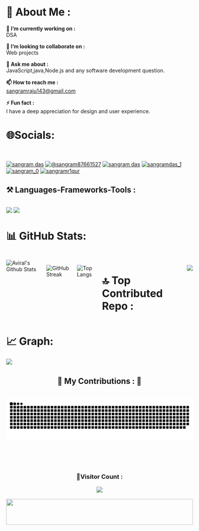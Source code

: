 
# 💫 About Me :
**🔭 I’m currently working on :**<br>
 DSA

**👯 I’m looking to collaborate on :**<br>
Web projects

**💬 Ask me about :**<br>
JavaScript,java,Node.js and any software development question.

**📫 How to reach me :**<br>
sangramraju143@gmail.com

**⚡ Fun fact :** <br>
 I have a deep appreciation for design and user experience.

#  🌐Socials:
<br>
<p align="left">
<a href="https://linkedin.com/in/sangram das" target="blank"><img align="center" src="https://raw.githubusercontent.com/rahuldkjain/github-profile-readme-generator/master/src/images/icons/Social/linked-in-alt.svg" alt="sangram das" height="30" width="40" /></a>
<a href="https://twitter.com/@sangram87661527" target="blank"><img align="center" src="https://raw.githubusercontent.com/rahuldkjain/github-profile-readme-generator/master/src/images/icons/Social/twitter.svg" alt="@sangram87661527" height="30" width="40" /></a>
<a href="https://fb.com/sangram das" target="blank"><img align="center" src="https://raw.githubusercontent.com/rahuldkjain/github-profile-readme-generator/master/src/images/icons/Social/facebook.svg" alt="sangram das" height="30" width="40" /></a>
<a href="https://instagram.com/sangramdas_1" target="blank"><img align="center" src="https://raw.githubusercontent.com/rahuldkjain/github-profile-readme-generator/master/src/images/icons/Social/instagram.svg" alt="sangramdas_1" height="30" width="40" /></a>
<a href="https://www.leetcode.com/sangram_0" target="blank"><img align="center" src="https://raw.githubusercontent.com/rahuldkjain/github-profile-readme-generator/master/src/images/icons/Social/leet-code.svg" alt="sangram_0" height="30" width="40" /></a>
<a href="https://www.geeksforgeeks.org/user/sangram_1" target="blank"><img align="center" src="https://raw.githubusercontent.com/rahuldkjain/github-profile-readme-generator/master/src/images/icons/Social/geeks-for-geeks.svg" alt="sangramr1qur" height="30" width="40" /></a>
</p>

<h2 align="left">⚒️ Languages-Frameworks-Tools : </h2>
<br/>
<div align="left">
<img src="https://skillicons.dev/icons?i=react,bootstrap,mui,html,css,vscode,github,figma,tailwind,git,vercel,netlify" />
<img src="https://skillicons.dev/icons?i=nodejs,python,javascript,typescript,express,firebase,mongodb,c,java,mysql,notion" /><br>
</div>

# 📊 GitHub Stats:
<br>

<div style="display: flex; flex-direction: row; gap: 5px;">
 <img alt="Aviral's Github Stats" src="https://github-readme-stats.vercel.app/api?username=sangram03&show_icons=true&count_private=true&theme=tokyonight" /><br>
 
   <img src="https://github-readme-streak-stats.herokuapp.com/?user=sangram03&theme=react&hide_border=false" alt="GitHub Streak" style="margin-right: 10px;"><br>

   <img src="https://github-readme-stats.vercel.app/api/top-langs/?username=sangram03&theme=react&hide_border=false&include_all_commits=false&count_private=false&layout=compact" alt="Top Langs" style="margin-right: 10px;"><br>
  # 🔝 Top Contributed Repo :
   <img src="https://github-contributor-stats.vercel.app/api?username=sangram03&limit=5&theme=tokyonight&combine_all_yearly_contributions=true"><br>



</div>


# 📈 Graph:
<img src="https://github-readme-activity-graph.vercel.app/graph?username=sangram03&theme=react-dark">


<div align="center">
<h2>🐍 My Contributions : 🐍</h2>
<br>
<img alt="snake eating my contributions" src="https://raw.githubusercontent.com/salesp07/salesp07/output/github-contribution-grid-snake.svg" />

<br/><br/><br/>
</div>
  <h3 align ="center"><b>📍Visitor Count :</b></h3>
</div>


<p align="center" >   
  <img src="https://profile-counter.glitch.me/sangram03/count.svg" />  
</p>

<!--Line-->

<img src="https://i.imgur.com/dBaSKWF.gif" height="70" width="100%">





